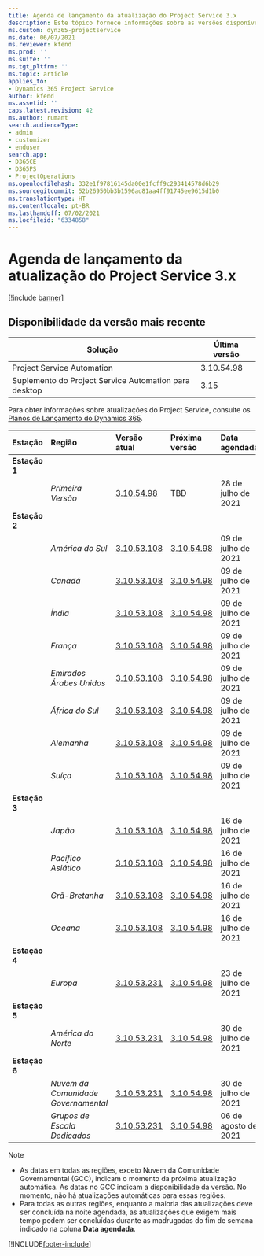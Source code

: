 ```yaml
---
title: Agenda de lançamento da atualização do Project Service 3.x
description: Este tópico fornece informações sobre as versões disponíveis e futuras do Dynamics 365 Project Service Automation.
ms.custom: dyn365-projectservice
ms.date: 06/07/2021
ms.reviewer: kfend
ms.prod: ''
ms.suite: ''
ms.tgt_pltfrm: ''
ms.topic: article
applies_to:
- Dynamics 365 Project Service
author: kfend
ms.assetid: ''
caps.latest.revision: 42
ms.author: rumant
search.audienceType:
- admin
- customizer
- enduser
search.app:
- D365CE
- D365PS
- ProjectOperations
ms.openlocfilehash: 332e1f97816145da00e1fcff9c293414578d6b29
ms.sourcegitcommit: 52b26950bb3b1596ad81aa4ff91745ee9615d1b0
ms.translationtype: HT
ms.contentlocale: pt-BR
ms.lasthandoff: 07/02/2021
ms.locfileid: "6334858"
---
```

# <a name="update-release-schedule-for-project-service-3x"></a>Agenda de lançamento da atualização do Project Service 3.x

[!include [banner](../includes/psa-now-project-operations.md)]

## <a name="latest-version-availability"></a>Disponibilidade da versão mais recente

| Solução  | Última versão |
|-------|----|
| Project Service Automation    | 3.10.54.98 |
| Suplemento do Project Service Automation para desktop                | 3.15          |

Para obter informações sobre atualizações do Project Service, consulte os [Planos de Lançamento do Dynamics 365](/dynamics365/release-plans/). 

| Estação  | Região | Versão atual | Próxima versão |  Data agendada
| :---   | :---   | :---   | :---   |:---   |         
|<strong>Estação 1</strong> | |  |  | |
| | <i>Primeira Versão</i> | [3.10.54.98](whats-new-ur-33.md) | TBD | 28 de julho de 2021
|<strong>Estação 2</strong> | |  |  | |
| | <i>América do Sul</i> | [3.10.53.108](whats-new-ur-32.md) | [3.10.54.98](whats-new-ur-33.md) | 09 de julho de 2021
| | <i>Canadá</i> | [3.10.53.108](whats-new-ur-32.md) | [3.10.54.98](whats-new-ur-33.md) | 09 de julho de 2021
| | <i>Índia</i> | [3.10.53.108](whats-new-ur-32.md) | [3.10.54.98](whats-new-ur-33.md) | 09 de julho de 2021
| | <i>França</i> | [3.10.53.108](whats-new-ur-32.md) | [3.10.54.98](whats-new-ur-33.md) | 09 de julho de 2021
| | <i>Emirados Árabes Unidos</i> | [3.10.53.108](whats-new-ur-32.md) | [3.10.54.98](whats-new-ur-33.md) | 09 de julho de 2021
| | <i>África do Sul</i> | [3.10.53.108](whats-new-ur-32.md) | [3.10.54.98](whats-new-ur-33.md) | 09 de julho de 2021
| | <i>Alemanha</i> | [3.10.53.108](whats-new-ur-32.md) | [3.10.54.98](whats-new-ur-33.md) | 09 de julho de 2021
| | <i>Suíça</i> | [3.10.53.108](whats-new-ur-32.md) | [3.10.54.98](whats-new-ur-33.md) | 09 de julho de 2021
|<strong>Estação 3</strong> | |  |  | |
| | <i>Japão</i> | [3.10.53.108](whats-new-ur-32.md) | [3.10.54.98](whats-new-ur-33.md) | 16 de julho de 2021
| | <i>Pacífico Asiático</i> | [3.10.53.108](whats-new-ur-32.md) | [3.10.54.98](whats-new-ur-33.md) | 16 de julho de 2021
| | <i>Grã-Bretanha</i> | [3.10.53.108](whats-new-ur-32.md) | [3.10.54.98](whats-new-ur-33.md) | 16 de julho de 2021
| | <i>Oceana</i> | [3.10.53.108](whats-new-ur-32.md) | [3.10.54.98](whats-new-ur-33.md) | 16 de julho de 2021
|<strong>Estação 4</strong> | |  |  | |
| | <i>Europa</i> | [3.10.53.231](whats-new-ur-32-5.md) | [3.10.54.98](whats-new-ur-33.md) | 23 de julho de 2021
|<strong>Estação 5</strong> | |  |  | |
| | <i>América do Norte</i> | [3.10.53.231](whats-new-ur-32-5.md) | [3.10.54.98](whats-new-ur-33.md) | 30 de julho de 2021
|<strong>Estação 6</strong> | |  |  | |
| | <i>Nuvem da Comunidade Governamental</i> | [3.10.53.231](whats-new-ur-32-5.md) | [3.10.54.98](whats-new-ur-33.md) | 30 de julho de 2021
| | <i>Grupos de Escala Dedicados</i> | [3.10.53.231](whats-new-ur-32-5.md) | [3.10.54.98](whats-new-ur-33.md) | 06 de agosto de 2021

>[!Note]
> - As datas em todas as regiões, exceto Nuvem da Comunidade Governamental (GCC), indicam o momento da próxima atualização automática. As datas no GCC indicam a disponibilidade da versão. No momento, não há atualizações automáticas para essas regiões.
> - Para todas as outras regiões, enquanto a maioria das atualizações deve ser concluída na noite agendada, as atualizações que exigem mais tempo podem ser concluídas durante as madrugadas do fim de semana indicado na coluna **Data agendada**.


[!INCLUDE[footer-include](../includes/footer-banner.md)]
